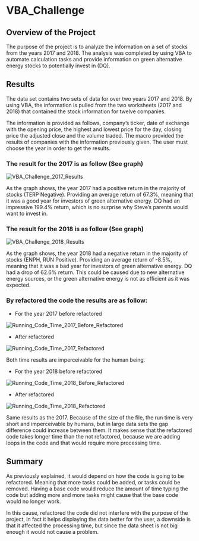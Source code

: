 # VBA_Challenge

## Overview of the Project

The purpose of the project is to analyze the information on a set of stocks from the years 2017 and 2018. The analysis was completed by using VBA to automate calculation tasks and provide information on green alternative energy stocks to potentially invest in (DQ). 

## Results

The data set contains two sets of data for over two years 2017 and 2018. By using VBA, the information is pulled from the two worksheets (2017 and 2018) that contained the stock information for twelve companies. 

The information is provided as follows, company’s ticker, date of exchange with the opening price, the highest and lowest price for the day, closing price the adjusted close and the volume traded. 
The macro provided the results of companies with the information previously given. The user must choose the year in order to get the results.

### The result for the 2017 is as follow (See graph)

![VBA_Challenge_2017_Results](https://user-images.githubusercontent.com/98929742/155899324-19593232-69fc-4863-95de-cdc4163991ce.JPG)

As the graph shows, the year 2017 had a positive return in the majority of stocks (TERP Negative). Providing an average return of 67.3%, meaning that it was a good year for investors of green alternative energy. DQ had an impressive 199.4% return, which is no surprise why Steve’s parents would want to invest in.

### The result for the 2018 is as follow (See graph)

![VBA_Challenge_2018_Results](https://user-images.githubusercontent.com/98929742/155899971-377ee606-b626-4e4d-a0fa-d300e64ae18e.JPG)

As the graph shows, the year 2018 had a negative return in the majority of stocks (ENPH, RUN Positive). Providing an average return of -8.5%, meaning that it was a bad year for investors of green alternative energy. DQ had a drop of 62.6% return. This could be caused due to new alternative energy sources, or the green alternative energy is not as efficient as it was expected.

### By refactored the code the results are as follow:

- For the year 2017 before refactored

![Running_Code_Time_2017_Before_Refactored](https://user-images.githubusercontent.com/98929742/155901310-223fce9a-eaac-4ccc-a17c-a3006abeaea6.JPG)

- After refactored

![Running_Code_Time_2017_Refactored](https://user-images.githubusercontent.com/98929742/155901325-3fb7f68b-7365-46c9-abe3-89a8368890e9.JPG)

Both time results are imperceivable for the human being.

- For the year 2018 before refactored

![Running_Code_Time_2018_Before_Refactored](https://user-images.githubusercontent.com/98929742/155903251-e36c00b4-2878-4a8d-9deb-8e494742693b.JPG)


- After refactored

![Running_Code_Time_2018_Refactored](https://user-images.githubusercontent.com/98929742/155903258-e59ba7bd-a439-4020-aaef-0e99900c13c5.JPG)


Same results as the 2017. Because of the size of the file, the run time is very short and imperceivable by humans, but in large data sets the gap difference could increase between them. It makes sense that the refactored code takes longer time than the not refactored, because we are adding loops in the code and that would require more processing time. 

## Summary

As previously explained, it would depend on how the code is going to be refactored. Meaning that more tasks could be added, or tasks could be removed. Having a base code would reduce the amount of time typing the code but adding more and more tasks might cause that the base code would no longer work.

In this cause, refactored the code did not interfere with the purpose of the project, in fact it helps displaying the data better for the user, a downside is that it affected the processing time, but since the data sheet is not big enough it would not cause a problem.



